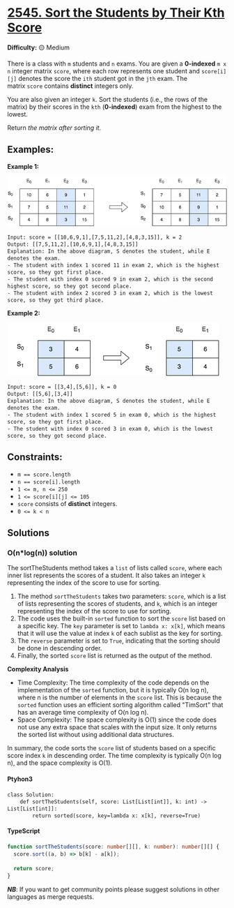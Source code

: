 # [2545. Sort the Students by Their Kth Score](https://leetcode.com/problems/sort-the-students-by-their-kth-score/)

**Difficulty:** :yellow_circle: Medium

There is a class with `m` students and `n` exams. You are given a **0-indexed** `m x n` integer matrix `score`, where each row represents one student and `score[i][j]` denotes the score the `ith` student got in the `jth` exam. The matrix `score` contains **distinct** integers only.

You are also given an integer `k`. Sort the students (i.e., the rows of the matrix) by their scores in the `kth` (**0-indexed**) exam from the highest to the lowest.

Return *the matrix after sorting it.*

## Examples:

**Example 1:**

![image](./resources/32_01.png)

```
Input: score = [[10,6,9,1],[7,5,11,2],[4,8,3,15]], k = 2
Output: [[7,5,11,2],[10,6,9,1],[4,8,3,15]]
Explanation: In the above diagram, S denotes the student, while E denotes the exam.
- The student with index 1 scored 11 in exam 2, which is the highest score, so they got first place.
- The student with index 0 scored 9 in exam 2, which is the second highest score, so they got second place.
- The student with index 2 scored 3 in exam 2, which is the lowest score, so they got third place.

```

**Example 2:**

![image](./resources/32_02.png)

```
Input: score = [[3,4],[5,6]], k = 0
Output: [[5,6],[3,4]]
Explanation: In the above diagram, S denotes the student, while E denotes the exam.
- The student with index 1 scored 5 in exam 0, which is the highest score, so they got first place.
- The student with index 0 scored 3 in exam 0, which is the lowest score, so they got second place.

```

## Constraints:

- `m == score.length`
- `n == score[i].length`
- `1 <= m, n <= 250`
- `1 <= score[i][j] <= 105`
- `score` consists of **distinct** integers.
- `0 <= k < n`

## Solutions

### O(n\*log(n)) solution

The sortTheStudents method takes a `list` of lists called `score`, where each inner list represents the scores of a student. It also takes an integer `k` representing the index of the score to use for sorting.

1. The method `sortTheStudents` takes two parameters: `score`, which is a list of lists representing the scores of students, and `k`, which is an integer representing the index of the score to use for sorting.
2. The code uses the built-in `sorted` function to sort the `score` list based on a specific key. The `key` parameter is set to `lambda x: x[k]`, which means that it will use the value at index `k` of each sublist as the key for sorting.
3. The `reverse` parameter is set to `True`, indicating that the sorting should be done in descending order.
4. Finally, the sorted `score` list is returned as the output of the method.

**Complexity Analysis**

- Time Complexity: The time complexity of the code depends on the implementation of the `sorted` function, but it is typically O(n log n), where n is the number of elements in the `score` list. This is because the `sorted` function uses an efficient sorting algorithm called "TimSort" that has an average time complexity of O(n log n).
- Space Complexity: The space complexity is O(1) since the code does not use any extra space that scales with the input size. It only returns the sorted list without using additional data structures.

In summary, the code sorts the `score` list of students based on a specific score index `k` in descending order. The time complexity is typically O(n log n), and the space complexity is O(1).

#### Ptyhon3

```python3
class Solution:
    def sortTheStudents(self, score: List[List[int]], k: int) -> List[List[int]]:
        return sorted(score, key=lambda x: x[k], reverse=True)
```

#### TypeScript

```typescript
function sortTheStudents(score: number[][], k: number): number[][] {
  score.sort((a, b) => b[k] - a[k]);

  return score;
}
```

**_NB_**: If you want to get community points please suggest solutions in other languages as merge requests.

